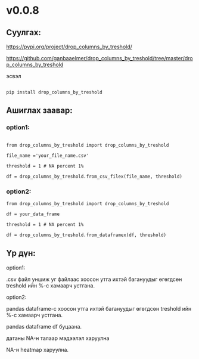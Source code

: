 
# v0.0.8

## Суулгах:

https://pypi.org/project/drop_columns_by_treshold/

https://github.com/ganbaaelmer/drop_columns_by_treshold/tree/master/drop_columns_by_treshold

эсвэл

```

pip install drop_columns_by_treshold

```

## Ашиглах заавар:

### option1:

```

from drop_columns_by_treshold import drop_columns_by_treshold

file_name ='your_file_name.csv'

threshold = 1 # NA percent 1%

df = drop_columns_by_treshold.from_csv_filex(file_name, threshold)
```

### option2:

```
from drop_columns_by_treshold import drop_columns_by_treshold

df = your_data_frame

threshold = 1 # NA percent 1%

df = drop_columns_by_treshold.from_dataframex(df, threshold)

```

## Үр дүн:

option1:

.csv файл уншиж уг файлаас хоосон утга ихтэй багануудыг өгөгдсөн treshold ийн %-с хамаарч устгана.

option2:

pandas dataframe-с хоосон утга ихтэй багануудыг өгөгдсөн treshold ийн %-с хамаарч устгана.

pandas dataframe df буцаана.

датаны NA-н талаар мэдээлэл харуулна

NA-н heatmap харуулна. 

